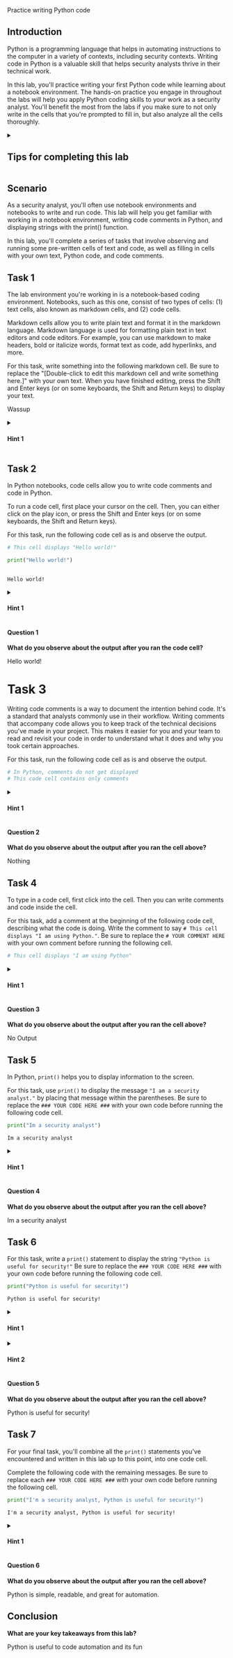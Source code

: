 Practice writing Python code

## Introduction

Python is a programming language that helps in automating instructions to the computer in a variety of contexts, including security contexts. Writing code in Python is a valuable skill that helps security analysts thrive in their technical work.

In this lab, you'll practice writing your first Python code while learning about a notebook environment. The hands-on practice you engage in throughout the labs will help you apply Python coding skills to your work as a security analyst. You'll benefit the most from the labs if you make sure to not only write in the cells that you're prompted to fill in, but also analyze all the cells thoroughly.

<details><summary><h2>Tips for completing this lab</h2></summary>

As you navigate this lab, keep the following tips in mind:

- `### YOUR CODE HERE ###` indicates where you should write code. Be sure to replace this with your own code before running the code cell.
- Feel free to open the hints for additional guidance as you work on each task.
- To enter your answer to a question, double-click the markdown cell to edit. Be sure to replace the "[Double-click to enter your responses here.]" with your own answer.
- You can save your work manually by clicking File and then Save in the menu bar at the top of the notebook.
- You can download your work locally by clicking File and then Download and then specifying your preferred file format in the menu bar at the top of the notebook.
</details>

## Scenario

As a security analyst, you'll often use notebook environments and notebooks to write and run code. This lab will help you get familiar with working in a notebook environment, writing code comments in Python, and displaying strings with the print() function.

In this lab, you'll complete a series of tasks that involve observing and running some pre-written cells of text and code, as well as filling in cells with your own text, Python code, and code comments.

## Task 1

The lab environment you're working in is a notebook-based coding environment. Notebooks, such as this one, consist of two types of cells: (1) text cells, also known as markdown cells, and (2) code cells.

Markdown cells allow you to write plain text and format it in the markdown language. Markdown language is used for formatting plain text in text editors and code editors. For example, you can use markdown to make headers, bold or italicize words, format text as code, add hyperlinks, and more.

For this task, write something into the following markdown cell. Be sure to replace the "[Double-click to edit this markdown cell and write something here.]" with your own text. When you have finished editing, press the Shift and Enter keys (or on some keyboards, the Shift and Return keys) to display your text.

Wassup

<details>
  <summary><h4><strong>Hint 1</strong></h4></summary>

Double-click the markdown cell and replace the placeholder statement with your own. You can write any statement of your choice.

</details>

## Task 2
In Python notebooks, code cells allow you to write code comments and code in Python.

To run a code cell, first place your cursor on the cell. Then, you can either click on the play icon, or press the Shift and Enter keys (or on some keyboards, the Shift and Return keys).

For this task, run the following code cell as is and observe the output.


```python
# This cell displays "Hello world!"

print("Hello world!")
    
```

    Hello world!


<details>
  <summary><h4><strong>Hint 1</strong></h4></summary>

Once you click on the code cell, you can run the code by either clicking on the triangular play icon, or press the Shift and Enter keys (or on some keyboards, the Shift and Return keys).

</details>

#### **Question 1**
**What do you observe about the output after you ran the code cell?**

Hello world!

# Task 3

Writing code comments is a way to document the intention behind code. It's a standard that analysts commonly use in their workflow. Writing comments that accompany code allows you to keep track of the technical decisions you've made in your project. This makes it easier for you and your team to read and revisit your code in order to understand what it does and why you took certain approaches.

For this task, run the following code cell as is and observe the output.


```python
# In Python, comments do not get displayed
# This code cell contains only comments
```

<details>
    <summary><h4><strong>Hint 1</strong></h4></summary>

Once you click on the code cell, you can run the code by either clicking on the triangular play icon, or press the Shift and Enter keys (or on some keyboards, the Shift and Return keys).

</details>

#### **Question 2**
**What do you observe about the output after you ran the cell above?**

Nothing

## Task 4

To type in a code cell, first click into the cell. Then you can write comments and code inside the cell.

For this task, add a comment at the beginning of the following code cell, describing what the code is doing. Write the comment to say `# This cell displays "I am using Python."`. Be sure to replace the `# YOUR COMMENT HERE` with your own comment before running the following cell.


```python
# This cell displays "I am using Python"
```

<details>
    <summary><h4><strong>Hint 1</strong></h4></summary>

Once you click into the code cell, replace the placeholder comment with your comment. Recall that comments in Python start with the hash symbol (`#`).

</details>

#### **Question 3**
**What do you observe about the output after you ran the cell above?**

No Output

## Task 5
In Python, `print()` helps you to display information to the screen.

For this task, use `print()` to display the message `"I am a security analyst."` by placing that message within the parentheses. Be sure to replace the `### YOUR CODE HERE ###` with your own code before running the following code cell.


```python
print("Im a security analyst")
```

    Im a security analyst


<details>
    <summary><h4><strong>Hint 1</strong></h4></summary>


Once you click into the code cell, replace the `### YOUR CODE HERE ###` with `"I am a security analyst."`.

</details>

#### **Question 4**
**What do you observe about the output after you ran the cell above?**

Im a security analyst


## Task 6
For this task, write a `print()` statement to display the string `"Python is useful for security!"` Be sure to replace the `### YOUR CODE HERE ###` with your own code before running the following code cell.


```python
print("Python is useful for security!")
```

    Python is useful for security!


<details>
    <summary><h4><strong>Hint 1</strong></h4></summary>

Click into the code cell and use `print()` to display the message.

</details>

<details>
    <summary><h4><strong>Hint 2</strong></h4></summary>

Place the message inside the parentheses of `print()`.

</details>

#### **Question 5**
**What do you observe about the output after you ran the cell above?**

Python is useful for security!


## Task 7
For your final task, you'll combine all the `print()` statements you've encountered and written in this lab up to this point, into one code cell.

Complete the following code with the remaining messages. Be sure to replace each `### YOUR CODE HERE ###` with your own code before running the following cell.


```python
print("I'm a security analyst, Python is useful for security!")

```

    I'm a security analyst, Python is useful for security!


<details>
    <summary><h4><strong>Hint 1</strong></h4></summary>

First click into the code cell.

For the third `print()` statement, place the string `"I am a security analyst."` inside the parantheses of `print()`.

For the fourth `print()` statement, place the string `"Python is useful for security!"` inside the parantheses of `print()`.

</details>

#### **Question 6**
**What do you observe about the output after you ran the cell above?**

Python is simple, readable, and great for automation.

## Conclusion
**What are your key takeaways from this lab?**

Python is useful to code automation and its fun
